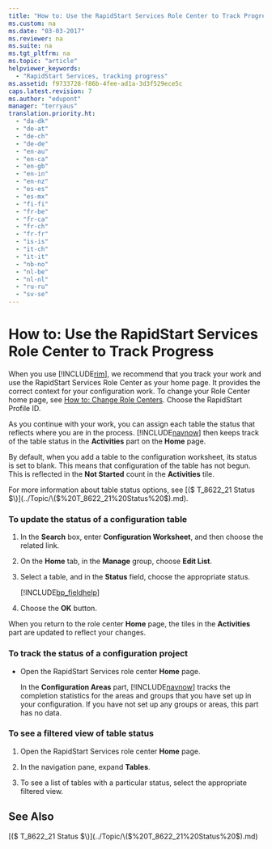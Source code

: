 ```yaml
---
title: "How to: Use the RapidStart Services Role Center to Track Progress"
ms.custom: na
ms.date: "03-03-2017"
ms.reviewer: na
ms.suite: na
ms.tgt_pltfrm: na
ms.topic: "article"
helpviewer_keywords: 
  - "RapidStart Services, tracking progress"
ms.assetid: f9733728-f86b-4fee-ad1a-3d3f529ece5c
caps.latest.revision: 7
ms.author: "edupont"
manager: "terryaus"
translation.priority.ht: 
  - "da-dk"
  - "de-at"
  - "de-ch"
  - "de-de"
  - "en-au"
  - "en-ca"
  - "en-gb"
  - "en-in"
  - "en-nz"
  - "es-es"
  - "es-mx"
  - "fi-fi"
  - "fr-be"
  - "fr-ca"
  - "fr-ch"
  - "fr-fr"
  - "is-is"
  - "it-ch"
  - "it-it"
  - "nb-no"
  - "nl-be"
  - "nl-nl"
  - "ru-ru"
  - "sv-se"
---
```

# How to: Use the RapidStart Services Role Center to Track Progress
When you use [!INCLUDE[rim](../Roles/includes/rim_md.md)], we recommend that you track your work and use the RapidStart Services Role Center as your home page. It provides the correct context for your configuration work. To change your Role Center home page, see [How to: Change Role Centers](../GettingStarted/how-to-change-role-centers.md). Choose the RapidStart Profile ID.  
  
 As you continue with your work, you can assign each table the status that reflects where you are in the process. [!INCLUDE[navnow](../ApplicationDesign/includes/navnow_md.md)] then keeps track of the table status in the **Activities** part on the **Home** page.  
  
 By default, when you add a table to the configuration worksheet, its status is set to blank. This means that configuration of the table has not begun. This is reflected in the **Not Started** count in the **Activities** tile.  
  
 For more information about table status options, see [\($ T\_8622\_21 Status $\)](../Topic/\($%20T_8622_21%20Status%20$\).md).  
  
### To update the status of a configuration table  
  
1.  In the **Search** box, enter **Configuration Worksheet**, and then choose the related link.  
  
2.  On the **Home** tab, in the **Manage** group, choose **Edit List**.  
  
3.  Select a table, and in the **Status** field, choose the appropriate status.  
  
     [!INCLUDE[bp_fieldhelp]()]  
  
4.  Choose the **OK** button.  
  
 When you return to the role center **Home** page, the tiles in the **Activities** part are updated to reflect your changes.  
  
### To track the status of a configuration project  
  
-   Open the RapidStart Services role center **Home** page.  
  
     In the **Configuration Areas** part, [!INCLUDE[navnow](../ApplicationDesign/includes/navnow_md.md)] tracks the completion statistics for the areas and groups that you have set up in your configuration. If you have not set up any groups or areas, this part has no data.  
  
### To see a filtered view of table status  
  
1.  Open the RapidStart Services role center **Home** page.  
  
2.  In the navigation pane, expand **Tables**.  
  
3.  To see a list of tables with a particular status, select the appropriate filtered view.  
  
## See Also  
 [\($ T\_8622\_21 Status $\)](../Topic/\($%20T_8622_21%20Status%20$\).md)